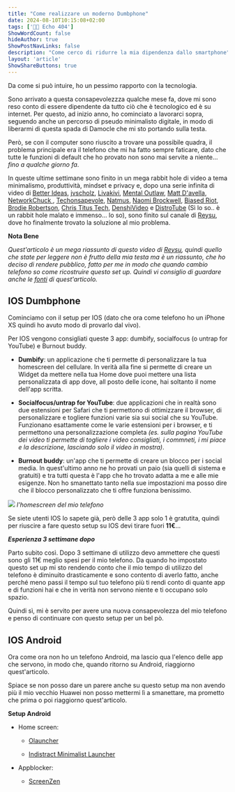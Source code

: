 ```yaml
---
title: "Come realizzare un moderno Dumbphone"
date: 2024-08-10T10:15:08+02:00
tags: ['👨‍💻 Echo 404']
ShowWordCount: false
hideAuthor: true
ShowPostNavLinks: false
description: "Come cerco di ridurre la mia dipendenza dallo smartphone"
layout: 'article'
ShowShareButtons: true
---
```


Da come si può intuire, ho un pessimo rapporto con la tecnologia.

Sono arrivato a questa consapevolezzza qualche mese fa, dove mi sono reso conto di essere dipendente da tutto ciò che è tecnologico ed è su internet. Per questo, ad inizio anno, ho cominciato a lavorarci sopra, seguendo anche un percorso di pseudo minimalisto digitale, in modo di liberarmi di questa spada di Damocle che mi sto portando sulla testa.

Però, se con il computer sono riuscito a trovare una possibile quadra, il problema principale era il telefono che mi ha fatto sempre faticare, dato che tutte le funzioni di default che ho provato non sono mai servite a niente... _fino a qualche giorno fa_.

In queste ultime settimane sono finito in un mega rabbit hole di video a tema minimalismo, produttività, mindset e privacy e, dopo una serie infinita di video di [Better Ideas](https://invidious.perennialte.ch/channel/UCtUId5WFnN82GdDy7DgaQ7w), [jvscholz](https://invidious.perennialte.ch/channel/UCcaTUtGzOiS4cqrgtcsHYWg), [Livakivi](https://invidious.perennialte.ch/channel/UCgHGPOxUMfWsiy1ZyR-tLVw), [Mental Outlaw](https://invidious.perennialte.ch/channel/UC7YOGHUfC1Tb6E4pudI9STA), [Matt D'avella](https://invidious.perennialte.ch/channel/UCJ24N4O0bP7LGLBDvye7oCA), [NetworkChuck ](https://invidious.perennialte.ch/channel/UC9x0AN7BWHpCDHSm9NiJFJQ), [Techonsapevole](https://invidious.perennialte.ch/channel/UC1TuqB8VMiA5VXFw0-y7AsQ), [Natmus](https://invidious.perennialte.ch/channel/UCTbC-rENytxS0GNrkDWXq_A), [Naomi Brockwell](https://invidious.perennialte.ch/channel/UCSuHzQ3GrHSzoBbwrIq3LLA), [Biased Riot](https://invidious.perennialte.ch/channel/UCehh50T6qtDpt_kEUF33GJw), [Brodie Robertson](https://invidious.perennialte.ch/channel/UCld68syR8Wi-GY_n4CaoJGA), [Chris Titus Tech](https://invidious.perennialte.ch/channel/UCg6gPGh8HU2U01vaFCAsvmQ), [DenshiVideo](https://invidious.perennialte.ch/channel/UCNwGa76xVVwdEVToRZBIUIg) e [DistroTube](https://invidious.perennialte.ch/channel/UCVls1GmFKf6WlTraIb_IaJg) (Sì lo so.. è un rabbit hole malato e immenso... lo so), sono finito sul canale di [Reysu](https://invidious.perennialte.ch/channel/UCbDmEdLs-SB3FjrDFQJ4TDg), dove ho finalmente trovato la soluzione al mio problema.

**Nota Bene**

_Quest'articolo è un mega riassunto di questo video di [Reysu](https://www.youtube.com/watch?v=7jVb1lLniEw), quindi quello che state per leggere non è frutto della mia testa ma è un riassunto, che ho deciso di rendere pubblico, fatto per me in modo che quando cambio telefono so come ricostruire questo set up. Quindi vi consiglio di guardare anche le [fonti](https://www.youtube.com/watch?v=7jVb1lLniEw) di quest'articolo._

## IOS Dumbphone

Cominciamo con il setup per IOS (dato che ora come telefono ho un iPhone XS quindi ho avuto modo di provarlo dal vivo).

Per IOS vengono consigliati queste 3 app: dumbify, socialfocus (o untrap for YouTube) e Burnout buddy.

- **Dumbify**: un applicazione che ti permette di personalizzare la tua homescreen del cellulare. In verità alla fine si permette di creare un Widget da mettere nella tua Home dove puoi mettere una lista personalizzata di app dove, all posto delle icone, hai soltanto il nome dell'app scritta.

- **Socialfocus/untrap for YouTube**: due applicazioni che in realtà sono due estensioni per Safari che ti permettono di ottimizzare il browser, di personalizzare e togliere funzioni varie sia sui social che su YouTube. Funzionano esattamente come le varie estensioni per i browser, e ti permettono una personalizzazione completa _(es. sulla pagina YouTube dei video ti permette di togliere i video consigliati, i commneti, i mi piace e la descrizione, lasciando solo il video in mostra)_.

- **Burnout buddy**: un'app che ti permette di creare un blocco per i social media. In quest'ultimo anno ne ho provati un paio (sia quelli di sistema e gratuiti) e tra tutti questa è l'app che ho trovato adatta a me e alle mie esigenze. Non ho smanettato tanto nella sue impostazioni ma posso dire che il blocco personalizzato che ti offre funziona benissimo.


![](../../posts/dumbPhone.jpg)
_l'homescreen del mio telefono_


Se siete utenti IOS lo sapete già, però delle 3 app solo 1 è gratutita, quindi per riuscire a fare questo setup su IOS devi tirare fuori **11€**...

**_Esperienza 3 settimane dopo_**

Parto subito così. Dopo 3 settimane di utilizzo devo ammettere che questi sono gli 11€ meglio spesi per il mio telefono. Da quando ho impostato questo set up mi sto rendendo conto che il mio tempo di utilizzo del telefono è diminuito drasticamente e sono contento di averlo fatto, anche perché meno passi il tempo sul tuo telefono più ti rendi conto di quante app e di funzioni hai e che in verità non servono niente e ti occupano solo spazio.

Quindi sì, mi è servito per avere una nuova consapevolezza del mio telefono e penso di continuare con questo setup per un bel pò.

## IOS Android

Ora come ora non ho un telefono Android, ma lascio qua l'elenco delle app che servono, in modo che, quando ritorno su Android, riaggiorno quest'articolo.

Spiace se non posso dare un parere anche su questo setup ma non avendo più il mio vecchio Huawei non posso mettermi lì a smanettare, ma prometto che prima o poi riaggiorno quest'articolo.


**Setup Android**

- Home screen:
	- [Olauncher](https://play.google.com/store/apps/details?id=app.olauncher)

	- [Indistract Minimalist Launcher](https://play.google.com/store/apps/details?id=com.indistractablelauncher.android)

- Appblocker:
	- [ScreenZen](https://play.google.com/store/apps/details?id=com.screenzen)

